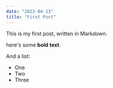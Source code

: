 ```yaml
---
date: "2023-04-13"
title: "First Post"
---
```


This is my first post, written in Markdown.

here's some **bold text**.

And a list:

- One
- Two
- Three

